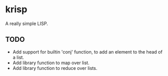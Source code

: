# krisp

A really simple LISP.

## TODO

- Add support for builtin 'conj' function, to add an element to the head of a list.
- Add library function to map over list.
- Add library function to reduce over lists.

